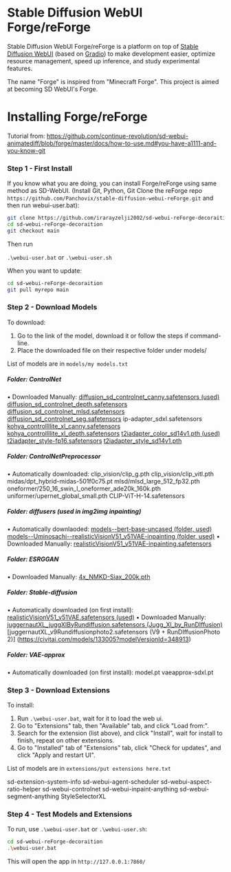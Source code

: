 # Stable Diffusion WebUI Forge/reForge

Stable Diffusion WebUI Forge/reForge is a platform on top of [Stable Diffusion WebUI](https://github.com/AUTOMATIC1111/stable-diffusion-webui) (based on [Gradio](https://www.gradio.app/)) to make development easier, optimize resource management, speed up inference, and study experimental features.

The name "Forge" is inspired from "Minecraft Forge". This project is aimed at becoming SD WebUI's Forge.

# Installing Forge/reForge

Tutorial from: https://github.com/continue-revolution/sd-webui-animatediff/blob/forge/master/docs/how-to-use.md#you-have-a1111-and-you-know-git

### Step 1 - First Install

If you know what you are doing, you can install Forge/reForge using same method as SD-WebUI. (Install Git, Python, Git Clone the reForge repo `https://github.com/Panchovix/stable-diffusion-webui-reForge.git` and then run webui-user.bat):

```bash
git clone https://github.com/irarayzelji2002/sd-webui-reForge-decoraition.git
cd sd-webui-reForge-decoraition
git checkout main
```

Then run

`.\webui-user.bat` or `.\webui-user.sh`

When you want to update:

```bash
cd sd-webui-reForge-decoraition
git pull myrepo main
```

### Step 2 - Download Models

To download:

1. Go to the link of the model, download it or follow the steps if command-line.
2. Place the downloaded file on their respective folder under models/<type of model>

List of models are in `models/my models.txt`

##### Folder: ControlNet

• Downloaded Manually:
[diffusion_sd_controlnet_canny.safetensors (used)](https://huggingface.co/lllyasviel/sd-controlnet-canny)
[diffusion_sd_controlnet_depth.safetensors](https://huggingface.co/lllyasviel/sd-controlnet-depth)
[diffusion_sd_controlnet_mlsd.safetensors](https://huggingface.co/lllyasviel/sd-controlnet-mlsd/tree/main)
[diffusion_sd_controlnet_seg.safetensors](https://huggingface.co/lllyasviel/sd-controlnet-seg)
ip-adapter_sdxl.safetensors
[kohya_controllllite_xl_canny.safetensors](https://huggingface.co/lllyasviel/sd_control_collection/tree/main)
[kohya_controllllite_xl_depth.safetensors](https://huggingface.co/lllyasviel/sd_control_collection/tree/main)
[t2iadapter_color_sd14v1.pth (used)](https://huggingface.co/TencentARC/T2I-Adapter/tree/main/models)
[t2iadapter_style-fp16.safetensors](https://huggingface.co/webui/ControlNet-modules-safetensors/tree/main)
[t2iadapter_style_sd14v1.pth](https://huggingface.co/TencentARC/T2I-Adapter/tree/main/models)

##### Folder: ControlNetPreprocessor

• Automatically downloaded:
clip_vision/clip_g.pth
clip_vision/clip_vitl.pth
midas/dpt_hybrid-midas-501f0c75.pt
mlsd/mlsd_large_512_fp32.pth
oneformer/250_16_swin_l_oneformer_ade20k_160k.pth
uniformer/upernet_global_small.pth
CLIP-ViT-H-14.safetensors

##### Folder: diffusers (used in img2img inpainting)

• Automatically downlaoded:
[models--bert-base-uncased (folder, used)](https://huggingface.co/google-bert/bert-base-uncased)
[models--Uminosachi--realisticVisionV51_v51VAE-inpainting (folder, used)](https://huggingface.co/Uminosachi/realisticVisionV51_v51VAE-inpainting/tree/main)
• Downloaded Manually:
[realisticVisionV51_v51VAE-inpainting.safetensors](https://civitai.com/models/4201?modelVersionId=130090)

##### Folder: ESRGGAN

• Downloaded Manually:
[4x_NMKD-Siax_200k.pth](https://docs.gymdreams8.com/automatic1111_upscalers.html#_4x-nmkd-siax-200k)

##### Folder: Stable-diffusion

• Automatically downloaded (on first install):
[realisticVisionV51_v51VAE.safetensors (used)](https://civitai.com/models/4201?modelVersionId=130072)
• Downloaded Manually:
[juggernautXL_juggXIByRundiffusion.safetensors (Jugg_Xl_by_RunDIffusion)](https://civitai.com/models/133005?modelVersionId=782002)
[juggernautXL_v9Rundiffusionphoto2.safetensors (V9 + RunDIffusionPhoto 2)] (https://civitai.com/models/133005?modelVersionId=348913)

##### Folder: VAE-approx

• Automatically downloaded (on first install):
model.pt
vaeapprox-sdxl.pt

### Step 3 - Download Extensions

To install:

1. Run `.\webui-user.bat`, wait for it to load the web ui.
2. Go to "Extensions" tab, then "Available" tab, and click "Load from:".
3. Search for the extension (list above), and click "Install", wait for install to finish, repeat on other extensions.
4. Go to "Installed" tab of "Extensions" tab, click "Check for updates", and click "Apply and restart UI".

List of models are in `extensions/put extensions here.txt`

sd-extension-system-info
sd-webui-agent-scheduler
sd-webui-aspect-ratio-helper
sd-webui-controlnet
sd-webui-inpaint-anything
sd-webui-segment-anything
StyleSelectorXL

### Step 4 - Test Models and Extensions

To run, use `.\webui-user.bat` or `.\webui-user.sh`:

```bash
cd sd-webui-reForge-decoraition
.\webui-user.bat
```

This will open the app in `http://127.0.0.1:7860/`
